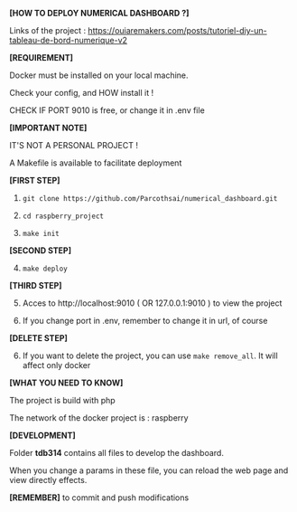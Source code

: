 **[HOW TO DEPLOY NUMERICAL DASHBOARD ?]**

Links of the project :
https://ouiaremakers.com/posts/tutoriel-diy-un-tableau-de-bord-numerique-v2


**[REQUIREMENT]**

Docker must be installed on your local machine.

Check your config, and HOW install it !

CHECK IF PORT 9010 is free, or change it in .env file

**[IMPORTANT NOTE]**

IT'S NOT A PERSONAL PROJECT !



A Makefile  is available to facilitate deployment

**[FIRST STEP]**

1.  `git clone https://github.com/Parcothsai/numerical_dashboard.git`

2.  `cd raspberry_project`

3.  `make init`

**[SECOND STEP]**

4.  `make deploy`

**[THIRD STEP]**

5.  Acces to http://localhost:9010 ( OR 127.0.0.1:9010 ) to view the project

6.  If you change port in .env, remember to change it in url, of course

**[DELETE STEP]**

6.  If you want to delete the project, you can use `make remove_all`. It will affect only docker


**[WHAT YOU NEED TO KNOW]**

The project is build with php

The network of the docker project is : raspberry 


**[DEVELOPMENT]**

Folder **tdb314** contains all files to develop the dashboard.

When you change a params in these file, you can reload the web page and view directly effects.

**[REMEMBER]** to commit and push modifications




